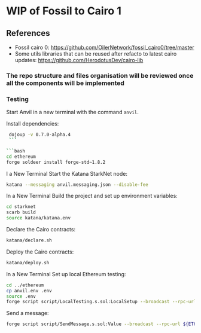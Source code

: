 # WIP of Fossil to Cairo 1

## References
- Fossil cairo 0: https://github.com/OilerNetwork/fossil_cairo0/tree/master
- Some utils libraries that can be reused after refacto to latest cairo updates: https://github.com/HerodotusDev/cairo-lib

### The repo structure and files organisation will be reviewed once all the components will be implemented

### Testing
Start Anvil in a new terminal with the command `anvil`.

Install dependencies:
   ```bash 
    dojoup -v 0.7.0-alpha.4
    ```

   ```bash
   cd ethereum
   forge soldeer install forge-std~1.8.2
   ```
I a New Terminal Start the Katana StarkNet node:
   ```bash
   katana --messaging anvil.messaging.json --disable-fee 
   ```

In a New Terminal Build the project and set up environment variables:
   ```bash
   cd starknet
   scarb build
   source katana/katana.env
   ```

Declare the Cairo contracts:
   ```bash
   katana/declare.sh
   ```

Deploy the Cairo contracts:
   ```bash
   katana/deploy.sh
   ```

In a New Terminal Set up local Ethereum testing:
   ```bash
   cd ../ethereum
   cp anvil.env .env
   source .env
   forge script script/LocalTesting.s.sol:LocalSetup --broadcast --rpc-url ${ETH_RPC_URL} 
   ```

Send a message:
   ```bash
   forge script script/SendMessage.s.sol:Value --broadcast --rpc-url ${ETH_RPC_URL}
   ```
